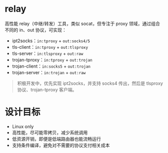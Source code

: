 # relay

高性能 relay（中继/转发）工具，类似 socat，但专注于 proxy 领域，通过组合不同的 in、out 协议，可实现：

- ipt2socks：`in:tproxy` + `out:socks4/5`
- tls-client：`in:tproxy` + `out:tlsproxy`
- tls-server：`in:tlsproxy` + `out:raw`
- trojan-tproxy：`in:tproxy` + `out:trojan`
- trojan-client：`in:socks5` + `out:trojan`
- trojan-server：`in:trojan` + `out:raw`

> 积极开发中，优先实现 ipt2socks，并支持 socks4 传出，然后是 tlsproxy 协议、trojan-tproxy 客户端。

# 设计目标

- Linux only
- 高性能，尽可能零拷贝，减少系统调用
- 低资源开销，即便是低端路由器也能流畅运行
- 支持条件编译，避免对不需要的协议支付相关成本